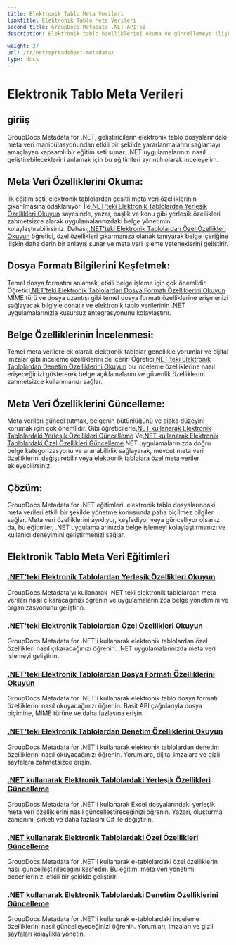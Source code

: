 ```yaml
---
title: Elektronik Tablo Meta Verileri
linktitle: Elektronik Tablo Meta Verileri
second_title: GroupDocs.Metadata .NET API'si
description: Elektronik tablo özelliklerini okuma ve güncellemeye ilişkin eğitimlerle GroupDocs.Metadata for .NET'in gücünün kilidini açın. .NET uygulamalarınızda meta veri manipülasyonunu artırın.

weight: 27
url: /tr/net/spreadsheet-metadata/
type: docs
---
```

# Elektronik Tablo Meta Verileri

## giriiş

GroupDocs.Metadata for .NET, geliştiricilerin elektronik tablo dosyalarındaki meta veri manipülasyonundan etkili bir şekilde yararlanmalarını sağlamayı amaçlayan kapsamlı bir eğitim seti sunar. .NET uygulamalarınızı nasıl geliştirebileceklerini anlamak için bu eğitimleri ayrıntılı olarak inceleyelim.

## Meta Veri Özelliklerini Okuma:
İlk eğitim seti, elektronik tablolardan çeşitli meta veri özelliklerinin çıkarılmasına odaklanıyor. İle[.NET'teki Elektronik Tablolardan Yerleşik Özellikleri Okuyun](./read-built-in-properties-spreadsheets/) sayesinde, yazar, başlık ve konu gibi yerleşik özellikleri zahmetsizce alarak uygulamalarınızdaki belge yönetimini kolaylaştırabilirsiniz. Dahası,[.NET'teki Elektronik Tablolardan Özel Özellikleri Okuyun](./read-custom-properties-spreadsheets/) öğretici, özel özellikleri çıkarmanıza olanak tanıyarak belge içeriğine ilişkin daha derin bir anlayış sunar ve meta veri işleme yeteneklerini geliştirir.

## Dosya Formatı Bilgilerini Keşfetmek:
 Temel dosya formatını anlamak, etkili belge işleme için çok önemlidir. Öğretici[.NET'teki Elektronik Tablolardan Dosya Formatı Özelliklerini Okuyun](./read-file-format-properties-spreadsheets/) MIME türü ve dosya uzantısı gibi temel dosya formatı özelliklerine erişmenizi sağlayacak bilgiyle donatır ve elektronik tablo verilerinin .NET uygulamalarınızla kusursuz entegrasyonunu kolaylaştırır.

## Belge Özelliklerinin İncelenmesi:
Temel meta verilere ek olarak elektronik tablolar genellikle yorumlar ve dijital imzalar gibi inceleme özelliklerini de içerir. Öğretici[.NET'teki Elektronik Tablolardan Denetim Özelliklerini Okuyun](./read-inspection-properties-spreadsheets/) bu inceleme özelliklerine nasıl erişeceğinizi göstererek belge açıklamalarını ve güvenlik özelliklerini zahmetsizce kullanmanızı sağlar.

## Meta Veri Özelliklerini Güncelleme:
 Meta verileri güncel tutmak, belgenin bütünlüğünü ve alaka düzeyini korumak için çok önemlidir. Gibi öğreticilerle[.NET kullanarak Elektronik Tablolardaki Yerleşik Özellikleri Güncelleme](./update-built-in-properties-spreadsheets/) Ve[.NET kullanarak Elektronik Tablolardaki Özel Özellikleri Güncelleme](./update-custom-properties-spreadsheets/).NET uygulamalarınızda doğru belge kategorizasyonu ve aranabilirlik sağlayarak, mevcut meta veri özelliklerini değiştirebilir veya elektronik tablolara özel meta veriler ekleyebilirsiniz.

## Çözüm:
GroupDocs.Metadata for .NET eğitimleri, elektronik tablo dosyalarındaki meta verileri etkili bir şekilde yönetme konusunda paha biçilmez bilgiler sağlar. Meta veri özelliklerini ayıklıyor, keşfediyor veya güncelliyor olsanız da, bu eğitimler, .NET uygulamalarınızda belge işlemeyi kolaylaştırmanızı ve kullanıcı deneyimini geliştirmenizi sağlar.

## Elektronik Tablo Meta Veri Eğitimleri
### [.NET'teki Elektronik Tablolardan Yerleşik Özellikleri Okuyun](./read-built-in-properties-spreadsheets/)
GroupDocs.Metadata'yı kullanarak .NET'teki elektronik tablolardan meta verileri nasıl çıkaracağınızı öğrenin ve uygulamalarınızda belge yönetimini ve organizasyonunu geliştirin.
### [.NET'teki Elektronik Tablolardan Özel Özellikleri Okuyun](./read-custom-properties-spreadsheets/)
GroupDocs.Metadata for .NET'i kullanarak elektronik tablolardan özel özellikleri nasıl çıkaracağınızı öğrenin. .NET uygulamalarınızda meta veri işlemeyi geliştirin.
### [.NET'teki Elektronik Tablolardan Dosya Formatı Özelliklerini Okuyun](./read-file-format-properties-spreadsheets/)
GroupDocs.Metadata for .NET'i kullanarak elektronik tablo dosya formatı özelliklerini nasıl okuyacağınızı öğrenin. Basit API çağrılarıyla dosya biçimine, MIME türüne ve daha fazlasına erişin.
### [.NET'teki Elektronik Tablolardan Denetim Özelliklerini Okuyun](./read-inspection-properties-spreadsheets/)
GroupDocs.Metadata for .NET'i kullanarak elektronik tablolardan denetim özelliklerini nasıl okuyacağınızı öğrenin. Yorumlara, dijital imzalara ve gizli sayfalara zahmetsizce erişin.
### [.NET kullanarak Elektronik Tablolardaki Yerleşik Özellikleri Güncelleme](./update-built-in-properties-spreadsheets/)
GroupDocs.Metadata for .NET'i kullanarak Excel dosyalarındaki yerleşik meta veri özelliklerini nasıl güncelleştireceğinizi öğrenin. Yazarı, oluşturma zamanını, şirketi ve daha fazlasını C# ile değiştirin.
### [.NET kullanarak Elektronik Tablolardaki Özel Özellikleri Güncelleme](./update-custom-properties-spreadsheets/)
GroupDocs.Metadata for .NET'i kullanarak e-tablolardaki özel özelliklerin nasıl güncelleştirileceğini keşfedin. Bu eğitim, meta veri yönetimi becerilerinizi etkili bir şekilde geliştirir.
### [.NET kullanarak Elektronik Tablolardaki Denetim Özelliklerini Güncelleme](./update-inspection-properties-spreadsheets/)
GroupDocs.Metadata for .NET'i kullanarak e-tablolardaki inceleme özelliklerini nasıl güncelleyeceğinizi öğrenin. Yorumları, imzaları ve gizli sayfaları kolaylıkla yönetin.